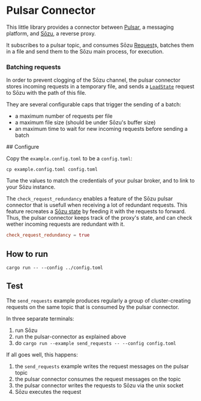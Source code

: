 # Pulsar Connector

This little library provides a connector between
[Pulsar](https://pulsar.apache.org/), a messaging platform,
and [Sōzu](https://github.com/sozu-proxy/sozu), a reverse proxy.

It subscribes to a pulsar topic, and consumes Sōzu
[Request](https://docs.rs/sozu-command-lib/0.14.3/sozu_command_lib/proto/command/struct.Request.html)s,
batches them in a file and send them to the Sōzu main process, for execution.

### Batching requests

In order to prevent clogging of the Sōzu channel,
the pulsar connector stores incoming requests in a temporary file, and sends a
[`LoadState`](https://docs.rs/sozu-command-lib/latest/sozu_command_lib/proto/command/request/enum.RequestType.html#variant.LoadState)
request to Sōzu with the path of this file.

They are several configurable caps that trigger the sending of a batch:

- a maximum number of requests per file
- a maximum file size (should be under Sōzu's buffer size)
- an maximum time to wait for new incoming requests before sending a batch

## Configure

Copy the `example.config.toml` to be a `config.toml`:

```
cp example.config.toml config.toml
```

Tune the values to match the credentials of your pulsar broker, and to link to your Sōzu instance.

The `check_request_redundancy` enables a feature of the Sōzu pulsar connector that is usefull when
receiving a lot of redundant requests. This feature recreates a
[Sōzu state](https://docs.rs/sozu-command-lib/latest/sozu_command_lib/state/struct.ConfigState.html)
by feeding it with the requests to forward. Thus, the pulsar connector keeps track of the proxy's state,
and can check wether incoming requests are redundant with it.

```toml
check_request_redundancy = true
```

## How to run

```
cargo run -- --config ../config.toml
```

## Test

The `send_requests` example produces regularly a group of cluster-creating requests on the same topic that is consumed by
the pulsar connector.

In three separate terminals:

1. run Sōzu
2. run the pulsar-connector as explained above
3. do `cargo run --example send_requests -- --config config.toml`

If all goes well, this happens:

1. the `send_requests` example writes the request messages on the pulsar topic
2. the pulsar connector consumes the request messages on the topic
3. the pulsar connector writes the requests to Sōzu via the unix socket
4. Sōzu executes the request

